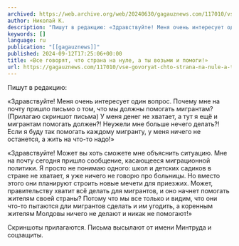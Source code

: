 ```yaml
---
archived: https://web.archive.org/web/20240630/gagauznews.com/117010/vse-govoryat-chto-strana-na-nule-a-ty-vozmi-i-pomogi.html
author: Николай К.
description: "Пишут в редакцию: «Здравствуйте! Меня очень интересует один вопрос. Почему мне на почту пришло письмо о том, что мы должны помогать мигрантам? (Прилагаю скриншот письма) У меня денег не хватает, а тут я ещё и мигрантам помогать должен?! Неужели мне больше нечего делать?! Если я буду так помогать каждому мигранту, у меня ничего не останется, а жить на что-то надо!» «Здравствуйте! Может вы хоть сможете мне объяснить ситуацию. Мне на почту сегодня пришло сообщение, касающееся миграционной политики. Я просто не понимаю одного: школ и детских садиков в стране не хватает, я уже ничего не говорю про больницы. Но вместо этого […]"
keywords: []
language: ru
publication: "[[gagauznews]]"
published: 2024-09-12T17:25:06+00:00
title: «Все говорят, что страна на нуле, а ты возьми и помоги!»
url: https://gagauznews.com/117010/vse-govoryat-chto-strana-na-nule-a-ty-vozmi-i-pomogi.html
---
```


Пишут в редакцию:

«Здравствуйте! Меня очень интересует один вопрос. Почему мне на почту пришло письмо о том, что мы должны помогать мигрантам? (Прилагаю скриншот письма) У меня денег не хватает, а тут я ещё и мигрантам помогать должен?! Неужели мне больше нечего делать?! Если я буду так помогать каждому мигранту, у меня ничего не останется, а жить на что-то надо!»

«Здравствуйте! Может вы хоть сможете мне объяснить ситуацию. Мне на почту сегодня пришло сообщение, касающееся миграционной политики. Я просто не понимаю одного: школ и детских садиков в стране не хватает, я уже ничего не говорю про больницы. Но вместо этого они планируют строить новые мечети для приезжих. Может, правительству хватит всё делать для мигрантов, и оно начнет помогать жителям своей страны? Потому что мы все только и видим, что они что-то пытаются дли мигрантов сделать и им угодить, а коренным жителям Молдовы ничего не делают и никак не помогают!»

Скриншоты прилагаются. Письма высылают от имени Минтруда и соцзащиты.